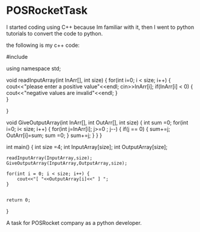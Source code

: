 # POSRocketTask
I started coding using C++ because Im familiar with it, then I went to python tutorials to convert the code to python.

the following is my c++ code:


#include <iostream>

using namespace std;

void readInputArray(int InArr[], int size) { 
    for(int i=0; i < size; i++) {
        cout<<"please enter a positive value"<<endl;
        cin>>InArr[i]; 
        if(InArr[i] < 0) {
     cout<<"negative values are invalid"<<endl;
        }    
    }
    
}

void GiveOutputArray(int InArr[], int OutArr[], int size) {
    int sum =0;
    for(int i=0; i< size; i++) {
        for(int j=InArr[i]; j>=0 ; j--) {
            if(j == 0) {
                 sum+=j;
                 OutArr[i]=sum;
                 sum =0;
            }
      sum+=j;  } 
    }
}

int main()
{
    int size =4;
    int InputArray[size];
    int OutputArray[size];
    
    readInputArray(InputArray,size);
    GiveOutputArray(InputArray,OutputArray,size);
    
    for(int i = 0; i < size; i++) {
        cout<<"[ "<<OutputArray[i]<<" ] ";
    }
    

    return 0;
}


A task for POSRocket company as a python developer.
